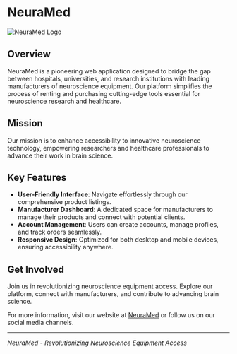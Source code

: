 # NeuraMed

![NeuraMed Logo](https://ci3.googleusercontent.com/meips/ADKq_Nb1nqMZw_ut5gmhUa7AhlKeur2-CIGgPj4XfLm2HKFCfCkWWWGZXFW2Zex7fvW0KKCc4-N3HhcmP4ZQt25ug9Dzxo1uAkcl2llVWkLMjz9aq0DOvdp92t0=s0-d-e1-ft#https://i.ibb.co/PGy6wNf5/bd9950ae-f55a-4a28-b49a-e23ca879cc30.png) 

## Overview
NeuraMed is a pioneering web application designed to bridge the gap between hospitals, universities, and research institutions with leading manufacturers of neuroscience equipment. Our platform simplifies the process of renting and purchasing cutting-edge tools essential for neuroscience research and healthcare.

## Mission
Our mission is to enhance accessibility to innovative neuroscience technology, empowering researchers and healthcare professionals to advance their work in brain science.

## Key Features
- **User-Friendly Interface**: Navigate effortlessly through our comprehensive product listings.
- **Manufacturer Dashboard**: A dedicated space for manufacturers to manage their products and connect with potential clients.
- **Account Management**: Users can create accounts, manage profiles, and track orders seamlessly.
- **Responsive Design**: Optimized for both desktop and mobile devices, ensuring accessibility anywhere.

## Get Involved
Join us in revolutionizing neuroscience equipment access. Explore our platform, connect with manufacturers, and contribute to advancing brain science.

For more information, visit our website at [NeuraMed](https://neuramed.com) or follow us on our social media channels.

---

*NeuraMed - Revolutionizing Neuroscience Equipment Access*
